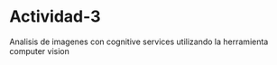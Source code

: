 # Actividad-3
Analisis de imagenes con cognitive services utilizando la herramienta computer vision 
